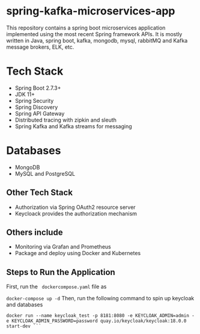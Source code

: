 # spring-kafka-microservices-app

This repository contains a spring boot microservices application implemented using the most recent Spring framework APIs. It is mostly written in Java, spring boot, kafka, mongodb, mysql, rabbitMQ and Kafka message brokers, ELK, etc.

# Tech Stack

-   Spring Boot 2.7.3+
-   JDK 11+
-   Spring Security
-   Spring Discovery
-   Spring API Gateway
-   Distributed tracing with zipkin and sleuth
-   Spring Kafka and Kafka streams for messaging

# Databases

-   MongoDB
-   MySQL and PostgreSQL

## Other Tech Stack

-   Authorization via Spring OAuth2 resource server
-   Keycloack provides the authorization mechanism

## Others include

-   Monitoring via Grafan and Prometheus
-   Package and deploy using Docker and Kubernetes

## Steps to Run the Application

First, run the ` dockercompose.yaml` file as

`docker-compose up -d`
Then, run the following command to spin up keycloak and databases

````
docker run --name keycloak_test -p 8181:8080 -e KEYCLOAK_ADMIN=admin -e KEYCLOAK_ADMIN_PASSWORD=password quay.io/keycloak/keycloak:18.0.0 start-dev ```
````
